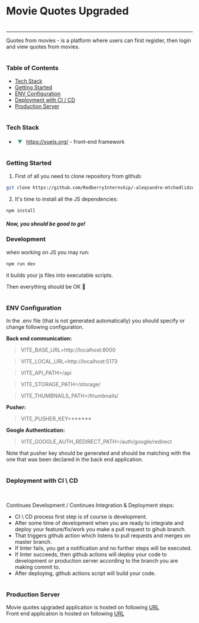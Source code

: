 <div style="display:flex; align-items: center">
  <h1 style="position:relative; top: -6px" >Movie Quotes Upgraded</h1>
</div>

---

Quotes from movies - is a platform where users can first register, then login and view quotes from movies.

#

### Table of Contents

- [Tech Stack](#tech-stack)
- [Getting Started](#getting-started)
- [ENV Configuration](#env-configuration)
- [Deployment with CI / CD](#deployment-with-ci--cd)
- [Production Server](#production-server)

#

### Tech Stack

- <img src="src/assets/img/vuejs.png" height="18" style="position: relative; top: 4px" /> https://vuejs.org/ - front-end framework

#

### Getting Started

1. First of all you need to clone repository from github:

```sh
git clone https://github.com/RedberryInternship/-aleqsandre-mtchedlidze-movie-quotes-front.git
```

2. It's time to install all the JS dependencies:

```sh
npm install
```

##### Now, you should be good to go!

### Development

when working on JS you may run:

```sh
npm run dev
```

it builds your js files into executable scripts.

Then everything should be OK 🙏

#

### ENV Configuration

In the .env file (that is not generated automatically) you should specify or change following configuration.

**Back end communication:**
>VITE_BASE_URL=http://localhost:8000

>VITE_LOCAL_URL=http://localhost:5173

>VITE_API_PATH=/api

>VITE_STORAGE_PATH=/storage/

>VITE_THUMBNAILS_PATH=/thumbnails/

**Pusher:**
>VITE_PUSHER_KEY=******

**Google Authentication:**
>VITE_GOOGLE_AUTH_REDIRECT_PATH=/auth/google/redirect

Note that pusher key should be generated and should be matching with the one that was been declared in the back end application.

#

### Deployment with CI \ CD

<br/>

Continues Development / Continues Integration & Deployment steps:

- CI \ CD process first step is of course is development.
- After some time of development when you are ready to integrate and deploy your feature/fix/work you make a pull request to gihub branch.
- That triggers github action which listens to pull requests and merges on master branch.
- If linter fails, you get a notification and no further steps will be executed.
- If linter succeeds, then github actions will deploy your code to development or production server according to the branch you are making commit to.
- After deploying, github actions script will build your code.

#

### Production Server

Movie quotes upgraded application is hosted on following <a href="https://movie-quotes-back.aleqsandre-mchedlidze.redberryinternship.ge">URL</a>
<br />
Front end application is hosted on following <a href="https://movie-quotes-front.aleqsandre-mchedlidze.redberryinternship.ge">URL</a>

